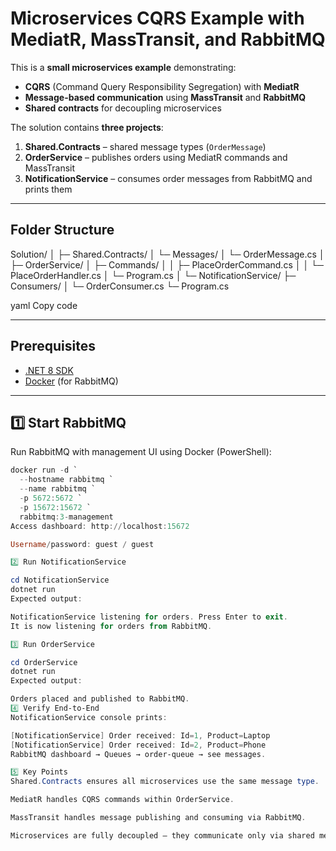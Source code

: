# Microservices CQRS Example with MediatR, MassTransit, and RabbitMQ

This is a **small microservices example** demonstrating:

- **CQRS** (Command Query Responsibility Segregation) with **MediatR**  
- **Message-based communication** using **MassTransit** and **RabbitMQ**  
- **Shared contracts** for decoupling microservices  

The solution contains **three projects**:

1. **Shared.Contracts** – shared message types (`OrderMessage`)  
2. **OrderService** – publishes orders using MediatR commands and MassTransit  
3. **NotificationService** – consumes order messages from RabbitMQ and prints them  

---

## Folder Structure

Solution/
│
├─ Shared.Contracts/
│ └─ Messages/
│ └─ OrderMessage.cs
│
├─ OrderService/
│ ├─ Commands/
│ │ ├─ PlaceOrderCommand.cs
│ │ └─ PlaceOrderHandler.cs
│ └─ Program.cs
│
└─ NotificationService/
├─ Consumers/
│ └─ OrderConsumer.cs
└─ Program.cs

yaml
Copy code

---

## Prerequisites

- [.NET 8 SDK](https://dotnet.microsoft.com/en-us/download/dotnet/8.0)  
- [Docker](https://www.docker.com/) (for RabbitMQ)  

---

## 1️⃣ Start RabbitMQ

Run RabbitMQ with management UI using Docker (PowerShell):

```powershell
docker run -d `
  --hostname rabbitmq `
  --name rabbitmq `
  -p 5672:5672 `
  -p 15672:15672 `
  rabbitmq:3-management
Access dashboard: http://localhost:15672

Username/password: guest / guest

2️⃣ Run NotificationService

cd NotificationService
dotnet run
Expected output:

NotificationService listening for orders. Press Enter to exit.
It is now listening for orders from RabbitMQ.

3️⃣ Run OrderService

cd OrderService
dotnet run
Expected output:

Orders placed and published to RabbitMQ.
4️⃣ Verify End-to-End
NotificationService console prints:

[NotificationService] Order received: Id=1, Product=Laptop
[NotificationService] Order received: Id=2, Product=Phone
RabbitMQ dashboard → Queues → order-queue → see messages.

5️⃣ Key Points
Shared.Contracts ensures all microservices use the same message type.

MediatR handles CQRS commands within OrderService.

MassTransit handles message publishing and consuming via RabbitMQ.

Microservices are fully decoupled — they communicate only via shared messages.
